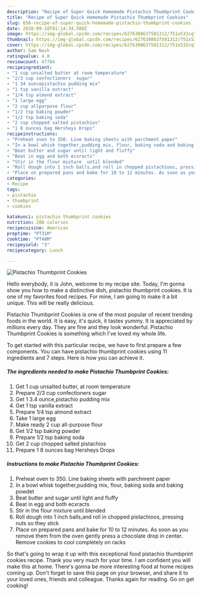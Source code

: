 ```yaml
---
description: "Recipe of Super Quick Homemade Pistachio Thumbprint Cookies"
title: "Recipe of Super Quick Homemade Pistachio Thumbprint Cookies"
slug: 658-recipe-of-super-quick-homemade-pistachio-thumbprint-cookies
date: 2020-09-10T01:14:34.580Z
image: https://img-global.cpcdn.com/recipes/6276308637581312/751x532cq70/pistachio-thumbprint-cookies-recipe-main-photo.jpg
thumbnail: https://img-global.cpcdn.com/recipes/6276308637581312/751x532cq70/pistachio-thumbprint-cookies-recipe-main-photo.jpg
cover: https://img-global.cpcdn.com/recipes/6276308637581312/751x532cq70/pistachio-thumbprint-cookies-recipe-main-photo.jpg
author: Sam Nash
ratingvalue: 4.8
reviewcount: 47784
recipeingredient:
- "1 cup unsalted butter at room temperature"
- "2/3 cup confectioners  sugar"
- "1 34 ouncepistachio pudding mix"
- "1 tsp vanilla extract"
- "1/4 tsp almond extract"
- "1 large egg"
- "2 cup allpurpose flour"
- "1/2 tsp baking powder"
- "1/2 tsp baking soda"
- "2 cup chopped salted pistachios"
- "1 8 ounces bag Hersheys Drops"
recipeinstructions:
- "Preheat oven to 350. Line baking sheets with parchment paper"
- "In a bowl whisk together,pudding mix, flour, baking soda and baking powdet"
- "Beat butter and sugar until light and fluffy"
- "Beat in egg and both ecxracts"
- "Stir in the flour mixture  until blended"
- "Roll dough into 1 inch balls,and roll in chopped pistachioos, pressing nuts so they stick"
- "Place on prepared pans and bake for 10 to 12 minutes. As soon as you remove them from the oven gently press a chocolate drop in center. Remove cookies to cool completely  on racks"
categories:
- Recipe
tags:
- pistachio
- thumbprint
- cookies

katakunci: pistachio thumbprint cookies 
nutrition: 208 calories
recipecuisine: American
preptime: "PT31M"
cooktime: "PT48M"
recipeyield: "3"
recipecategory: Lunch

---
```



![Pistachio Thumbprint Cookies](https://img-global.cpcdn.com/recipes/6276308637581312/751x532cq70/pistachio-thumbprint-cookies-recipe-main-photo.jpg)

Hello everybody, it is John, welcome to my recipe site. Today, I'm gonna show you how to make a distinctive dish, pistachio thumbprint cookies. It is one of my favorites food recipes. For mine, I am going to make it a bit unique. This will be really delicious.

Pistachio Thumbprint Cookies is one of the most popular of recent trending foods in the world. It is easy, it's quick, it tastes yummy. It is appreciated by millions every day. They are fine and they look wonderful. Pistachio Thumbprint Cookies is something which I've loved my whole life.




To get started with this particular recipe, we have to first prepare a few components. You can have pistachio thumbprint cookies using 11 ingredients and 7 steps. Here is how you can achieve it.

<!--inarticleads1-->

##### The ingredients needed to make Pistachio Thumbprint Cookies:

1. Get 1 cup unsalted butter, at room temperature
1. Prepare 2/3 cup confectioners  sugar
1. Get 1 3.4 ounce,pistachio pudding mix
1. Get 1 tsp vanilla extract
1. Prepare 1/4 tsp almond extract
1. Take 1 large egg
1. Make ready 2 cup all-purpose flour
1. Get 1/2 tsp baking powder
1. Prepare 1/2 tsp baking soda
1. Get 2 cup chopped salted pistachios
1. Prepare 1 8 ounces bag Hersheys Drops




<!--inarticleads2-->

##### Instructions to make Pistachio Thumbprint Cookies:

1. Preheat oven to 350. Line baking sheets with parchment paper
1. In a bowl whisk together,pudding mix, flour, baking soda and baking powdet
1. Beat butter and sugar until light and fluffy
1. Beat in egg and both ecxracts
1. Stir in the flour mixture  until blended
1. Roll dough into 1 inch balls,and roll in chopped pistachioos, pressing nuts so they stick
1. Place on prepared pans and bake for 10 to 12 minutes. As soon as you remove them from the oven gently press a chocolate drop in center. Remove cookies to cool completely  on racks




So that's going to wrap it up with this exceptional food pistachio thumbprint cookies recipe. Thank you very much for your time. I am confident you will make this at home. There's gonna be more interesting food at home recipes coming up. Don't forget to save this page on your browser, and share it to your loved ones, friends and colleague. Thanks again for reading. Go on get cooking!
